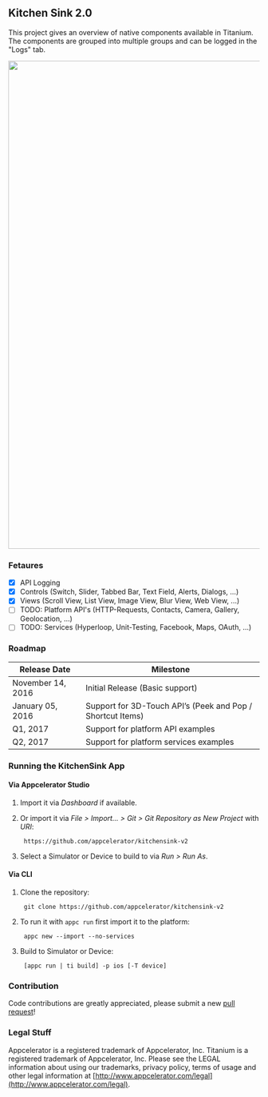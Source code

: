 ## Kitchen Sink 2.0

This project gives an overview of native components available 
in Titanium. The components are grouped into multiple groups
and can be logged in the "Logs" tab.

<img width="976" src="https://abload.de/img/kitchensink-overview1duxu.png">

### Fetaures
- [x] API Logging
- [x] Controls (Switch, Slider, Tabbed Bar, Text Field, Alerts, Dialogs, ...)
- [x] Views (Scroll View, List View, Image View, Blur View, Web View, ...)
- [ ] TODO: Platform API's (HTTP-Requests, Contacts, Camera, Gallery, Geolocation, ...)
- [ ] TODO: Services (Hyperloop, Unit-Testing, Facebook, Maps, OAuth, ...)

### Roadmap

| Release Date | Milestone |
|--------------|-----------|
| November 14, 2016 |Initial Release (Basic support) |
| January 05, 2016 |Support for 3D-Touch API’s (Peek and Pop / Shortcut Items) |
| Q1, 2017 | Support for platform API examples |
| Q2, 2017 | Support for platform services examples |

### Running the KitchenSink App

#### Via Appcelerator Studio

1. Import it via *Dashboard* if available.
2. Or import it via *File > Import... > Git > Git Repository as New Project* with *URI*:

		https://github.com/appcelerator/kitchensink-v2

3. Select a Simulator or Device to build to via *Run > Run As*.

#### Via CLI

1. Clone the repository:

		git clone https://github.com/appcelerator/kitchensink-v2

2. To run it with `appc run` first import it to the platform:

		appc new --import --no-services

3. Build to Simulator or Device:

		[appc run | ti build] -p ios [-T device]

### Contribution

Code contributions are greatly appreciated, please submit a new [pull request](https://github.com/appcelerator/kitchensink-v2/pull/new/master)!

### Legal Stuff

Appcelerator is a registered trademark of Appcelerator, Inc. Titanium is
a registered trademark of Appcelerator, Inc.  Please see the LEGAL information about using our trademarks,
privacy policy, terms of usage and other legal information at [http://www.appcelerator.com/legal](http://www.appcelerator.com/legal).
